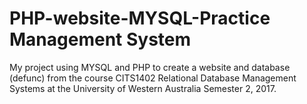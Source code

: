 # PHP-website-MYSQL-Practice Management System

My project using MYSQL and PHP to create a website and database (defunc) from the course 
CITS1402 Relational Database Management Systems at the University of Western Australia Semester 2, 2017. 
